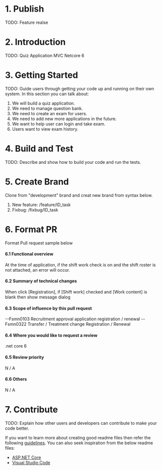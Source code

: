# 1. Publish
TODO: Feature realse

# 2. Introduction 

TODO: Quiz Application MVC Netcore 6

# 3. Getting Started
TODO: Guide users through getting your code up and running on their own system. In this section you can talk about:
1.	We will build a quiz application.
2.	We need to manage question bank.
3.	We need to create an exam for users.
4.	We need to add new more applications in the future.
5.	We want to help user can login and take exam.
6.	Users want to view exam history.

# 4. Build and Test
TODO: Describe and show how to build your code and run the tests. 

# 5. Create Brand
Clone from "development" brand and creat new brand from syntax below.
1.	New feature: /feature/ID_task
2.	Fixbug: /fixbug/ID_task

# 6. Format PR
Format Pull request sample below
#### 6.1 Functional overview
At the time of application, if the shift work check is on and the shift roster is not attached, an error will occur.

#### 6.2 Summary of technical changes
When click [Registration], if [Shift work] checked and [Work content] is blank then show message dialog

#### 6.3 Scope of influence by this pull request
--Fsmn0103 Recruitment approval application registration / renewal
--Fsmn0322 Transfer / Treatment change Registration / Renewal

#### 6.4 Where you would like to request a review
.net core 6

#### 6.5 Review priority
N / A

#### 6.6 Others
N / A

# 7. Contribute
TODO: Explain how other users and developers can contribute to make your code better. 

If you want to learn more about creating good readme files then refer the following [guidelines](https://docs.microsoft.com/en-us/azure/devops/repos/git/create-a-readme?view=azure-devops). You can also seek inspiration from the below readme files:
- [ASP.NET Core](https://github.com/aspnet/Home)
- [Visual Studio Code](https://github.com/Microsoft/vscode)



